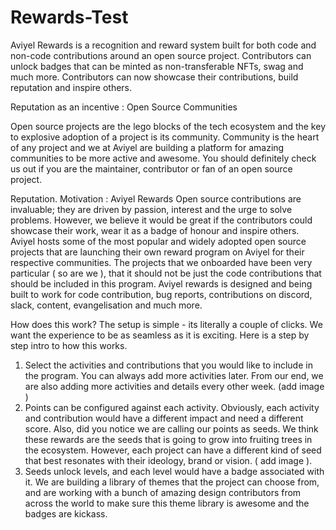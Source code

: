 # Rewards-Test
Aviyel Rewards is a recognition and reward system built for both code and non-code contributions around an open source project. Contributors can unlock badges that can be minted as non-transferable NFTs, swag and much more. Contributors can now showcase their contributions, build reputation and inspire others.



Reputation as an incentive : Open Source Communities

Open source projects are the lego blocks of the tech ecosystem and the key to explosive adoption of a project is its community. Community is the heart of any project and we at Aviyel are building a platform for amazing communities to be more active and awesome. You should definitely check us out if you are the maintainer, contributor or fan of an open source project.

Reputation. Motivation : Aviyel Rewards
Open source contributions are invaluable; they are driven by passion, interest and the urge to solve problems. However, we believe it would be great if the contributors could showcase their work, wear it as a badge of honour and inspire others.
Aviyel hosts some of the most popular and widely adopted open source projects that are launching their own reward program on Aviyel for their respective communities. The projects that we onboarded have been very particular ( so are we ), that it should not be just the code contributions that should be included in this program. Aviyel rewards is designed and being built to work for code contribution, bug reports, contributions on discord, slack, content, evangelisation and much more.


How does this work?
The setup is simple - its literally a couple of clicks. We want the experience to be as seamless as it is exciting.
Here is a step by step intro to how this works.
 1. Select the activities and contributions that you would like to include in the program. You can always add more activities later. From our end, we are also adding more activities and details every other week. (add image )
 2. Points can be configured against each activity. Obviously, each activity and contribution would have a different impact and need a different score. Also, did you notice we are calling our points as seeds. We think these rewards are the seeds that is going to grow into fruiting trees in the ecosystem. However, each project can have a different kind of seed that best resonates with their ideology, brand or vision. ( add image ).
 3. Seeds unlock levels, and each level would have a badge associated with it. We are building a library of themes that the project can choose from, and are working with a bunch of amazing design contributors from across the world to make sure this theme library is awesome and the badges are kickass.
